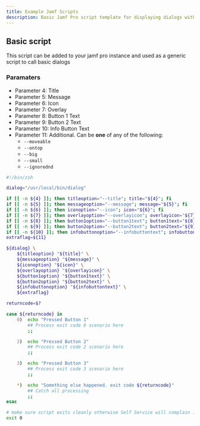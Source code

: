 ```yaml
---
title: Example Jamf Scripts
description: Basic Jamf Pro script template for displaying dialogs with parameters
---
```


## Basic script

This script can be added to your jamf pro instance and used as a generic script to call basic dialogs

### Paramaters

 - Parameter 4:  Title
 - Parameter 5:  Message
 - Parameter 6:  Icon
 - Parameter 7:  Overlay
 - Parameter 8:  Button 1 Text
 - Parameter 9:  Button 2 Text
 - Parameter 10: Info Button Text
 - Parameter 11: Additional. Can be **one** of any of the following:
    - `--moveable`
    - `--ontop`
    - `--big`
    - `--small`
    - `--ignorednd`


```bash
#!/bin/zsh

dialog="/usr/local/bin/dialog"

if [[ -n ${4} ]]; then titleoption="--title"; title="${4}"; fi
if [[ -n ${5} ]]; then messageoption="--message"; message="${5}"; fi
if [[ -n ${6} ]]; then iconoption="--icon"; icon="${6}"; fi
if [[ -n ${7} ]]; then overlayoption="--overlayicon"; overlayicon="${7}"; fi
if [[ -n ${8} ]]; then button1option="--button1text"; button1text="${8}"; fi
if [[ -n ${9} ]]; then button2option="--button2text"; button2text="${9}"; fi
if [[ -n ${10} ]]; then infobuttonoption="--infobuttontext"; infobuttontext="${10}"; fi
extraflag=${11}

${dialog} \
    ${titleoption} "${title}" \
    ${messageoption} "${message}" \
    ${iconoption} "${icon}" \
    ${overlayoption} "${overlayicon}" \
    ${button1option} "${button1text}" \
    ${button2option} "${button2text}" \
    ${infobuttonoption} "${infobuttontext}" \
    ${extraflag}

returncode=$?

case ${returncode} in
    0)  echo "Pressed Button 1"
        ## Process exit code 0 scenario here
        ;;

    2)  echo "Pressed Button 2"
        ## Process exit code 2 scenario here
        ;;

    3)  echo "Pressed Button 3"
        ## Process exit code 3 scenario here
        ;;

    *)  echo "Something else happened. exit code ${returncode}"
        ## Catch all processing
        ;;
esac

# make sure script exits cleanly otherwise Self Service will complain if it's anything other than 0
exit 0
```